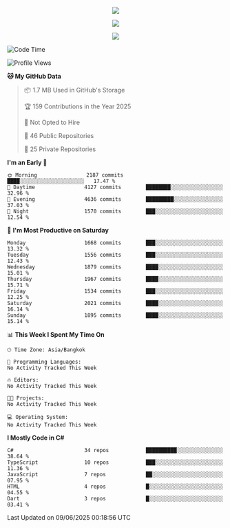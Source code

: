 <p align="center">
  <a href="say-hi.gif"> 
    <img align="center" src="say-hi.gif"/>
  </a>
</p>
<p align="center">
  <a href="https://github.com/htthinh1999">
    <img align="center" src="https://github-readme-stats-kappa-pink.vercel.app/api?username=htthinh1999&show_icons=true&count_private=true&theme=dracula"/>
  </a>
</p>
<p align="center">
  <a href="https://github.com/htthinh1999">
    <img src="https://github-readme-stats-kappa-pink.vercel.app/api/top-langs/?username=htthinh1999&layout=compact&langs_count=6&count_private=true&hide=tsql,hlsl,glsl,shaderlab&theme=dracula"/>
  </a>
</p>

<!--START_SECTION:waka-->
![Code Time](http://img.shields.io/badge/Code%20Time-0%20secs-blue)

![Profile Views](http://img.shields.io/badge/Profile%20Views-2-blue)

**🐱 My GitHub Data** 

> 📦 1.7 MB Used in GitHub's Storage 
 > 
> 🏆 159 Contributions in the Year 2025
 > 
> 🚫 Not Opted to Hire
 > 
> 📜 46 Public Repositories 
 > 
> 🔑 25 Private Repositories 
 > 
**I'm an Early 🐤** 

```text
🌞 Morning                2187 commits        ████░░░░░░░░░░░░░░░░░░░░░   17.47 % 
🌆 Daytime                4127 commits        ████████░░░░░░░░░░░░░░░░░   32.96 % 
🌃 Evening                4636 commits        █████████░░░░░░░░░░░░░░░░   37.03 % 
🌙 Night                  1570 commits        ███░░░░░░░░░░░░░░░░░░░░░░   12.54 % 
```
📅 **I'm Most Productive on Saturday** 

```text
Monday                   1668 commits        ███░░░░░░░░░░░░░░░░░░░░░░   13.32 % 
Tuesday                  1556 commits        ███░░░░░░░░░░░░░░░░░░░░░░   12.43 % 
Wednesday                1879 commits        ████░░░░░░░░░░░░░░░░░░░░░   15.01 % 
Thursday                 1967 commits        ████░░░░░░░░░░░░░░░░░░░░░   15.71 % 
Friday                   1534 commits        ███░░░░░░░░░░░░░░░░░░░░░░   12.25 % 
Saturday                 2021 commits        ████░░░░░░░░░░░░░░░░░░░░░   16.14 % 
Sunday                   1895 commits        ████░░░░░░░░░░░░░░░░░░░░░   15.14 % 
```


📊 **This Week I Spent My Time On** 

```text
🕑︎ Time Zone: Asia/Bangkok

💬 Programming Languages: 
No Activity Tracked This Week

🔥 Editors: 
No Activity Tracked This Week

🐱‍💻 Projects: 
No Activity Tracked This Week

💻 Operating System: 
No Activity Tracked This Week
```

**I Mostly Code in C#** 

```text
C#                       34 repos            ██████████░░░░░░░░░░░░░░░   38.64 % 
TypeScript               10 repos            ███░░░░░░░░░░░░░░░░░░░░░░   11.36 % 
JavaScript               7 repos             ██░░░░░░░░░░░░░░░░░░░░░░░   07.95 % 
HTML                     4 repos             █░░░░░░░░░░░░░░░░░░░░░░░░   04.55 % 
Dart                     3 repos             █░░░░░░░░░░░░░░░░░░░░░░░░   03.41 % 
```




 Last Updated on 09/06/2025 00:18:56 UTC
<!--END_SECTION:waka-->
